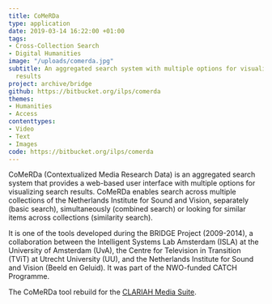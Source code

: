 ```yaml
---
title: CoMeRDa
type: application
date: 2019-03-14 16:22:00 +01:00
tags:
- Cross-Collection Search
- Digital Humanities
image: "/uploads/comerda.jpg"
subtitle: An aggregated search system with multiple options for visualizing search
  results
project: archive/bridge
github: https://bitbucket.org/ilps/comerda
themes:
- Humanities
- Access
contenttypes:
- Video
- Text
- Images
code: https://bitbucket.org/ilps/comerda
---
```


CoMeRDa (Contextualized Media Research Data) is an aggregated search system that provides a web-based user interface with multiple options for visualizing search results. CoMeRDa enables search across multiple collections of the Netherlands Institute for Sound and Vision, separately (basic search), simultaneously (combined search) or looking for similar items across collections (similarity search).

It is one of the tools developed during the BRIDGE Project (2009-2014), a collaboration between the Intelligent Systems Lab Amsterdam (ISLA) at the University of Amsterdam (UvA), the Centre for Television in Transition (TViT) at Utrecht University (UU), and the Netherlands Institute for Sound and Vision (Beeld en Geluid). It was part of the NWO-funded CATCH Programme.

The CoMeRDa tool rebuild for the [CLARIAH Media Suite](http://mediasuite.clariah.nl/).

